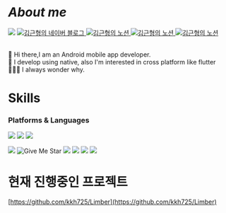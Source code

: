 
# _About me_

<img src="https://img.shields.io/badge/GitHub-181717?style=flat-square&logo=Github&logoColor=white"> <!-- 깃허브 -->
<a href="https://blog.naver.com/kkhyungyung0">
     <img src="https://img.shields.io/badge/blog-20C997?style=flat-square&logo=Velog&logoColor=white" alt="김근형의 네이버 블로그"> <!-- 네이버블로그 -->
</a>
<a href="https://ivy-grain-ab6.notion.site/8303d91c9f674a98b8811e6dc4a32d7e?pvs=4">
     <img src="https://img.shields.io/badge/Notion-181717?style=flat-square&logo=Notion&logoColor=white" alt="김근형의 노션"> <!-- 노션  -->
</a>
<a href="mailto:kkhyungyung0@naver.com">
     <img src="https://img.shields.io/badge/@Mail-03C75A?style=flat-square&logo=Naver&logoColor=white" alt="김근형의 노션"> <!-- 노션  -->
</a>
<a href="mailto:kkhyungyung0@gmail.com">
     <img src="https://img.shields.io/badge/@Mail-181717?style=flat-square&logo=Google&logoColor=white" alt="김근형의 노션"> <!-- 노션  -->
</a>
<br><br>


👋 Hi there,I am an Android mobile app developer. <br>
👋 I develop using native, also I'm interested in cross platform like flutter<br>
🤷🏻‍♂️ I always wonder why.

# Skills
### Platforms & Languages

<img src="https://img.shields.io/badge/Android-34A853?style=flat-square&logo=Android&logoColor=white"/> <img src="https://img.shields.io/badge/Native-34A853?style=flat-square&logo=Naver&logoColor=white"/> <img src="https://img.shields.io/badge/Android Studio-3DDC84?style=flat-square&logo=Android Studio&logoColor=white"/> <br>

<img src="https://img.shields.io/badge/Kotlin-7F52FF?style=flat-square&logo=Kotlin&logoColor=white"> ![Give Me Star](https://img.shields.io/badge/Java-red)  <img src="https://img.shields.io/badge/Git-000000?style=flat-square&logo=Git&logoColor=white"> <img src="https://img.shields.io/badge/MySql-4479A1?style=flat-square&logo=Mysql&logoColor=white"> <img src="https://img.shields.io/badge/RoomDB-003B57?style=flat-square&logo=SQLite&logoColor=white">  <img src="https://img.shields.io/badge/Figma-F24E1E?style=flat-square&logo=Figma&logoColor=white"> 

<!--  ![Anurag's GitHub stats](https://github-readme-stats.vercel.app/api?username=kkh725&show_icons=true&theme=radical) 내 커밋.피알로 점수 -->

# 현재 진행중인 프로젝트

[https://github.com/kkh725/Limber](https://github.com/kkh725/Limber)

<!-- <img src="https://img.shields.io/badge/AWS EC2-FF9900?style=flat-square&logo=Amazon Ec2&![Uploading 블로그.png…]()
logoColor=white"> <img src="https://img.shields.io/badge/AWS RDS-527FFF?style=flat-square&logo=Amazon RDS&logoColor=white">> 아마존 서버,디비

<img width="500" alt="image" src="https://github.com/kkh725/kkh725/assets/120651330/3735788f-a559-4bf8-bb90-4ac523b88a26"> ->이거는 사진. 블로그사진


<!--
**kkh725/kkh725** is a ✨ _special_ ✨ repository because its `README.md` (this file) appears on your GitHub profile.

Here are some ideas to get you started:

- 🔭 I’m currently working on ...
- 🌱 I’m currently learning ...
- 👯 I’m looking to collaborate on ...
- 🤔 I’m looking for help with ...
- 💬 Ask me about ...
- 📫 How to reach me: ...
- 😄 Pronouns: ...
- ⚡ Fun fact: ...
-->
